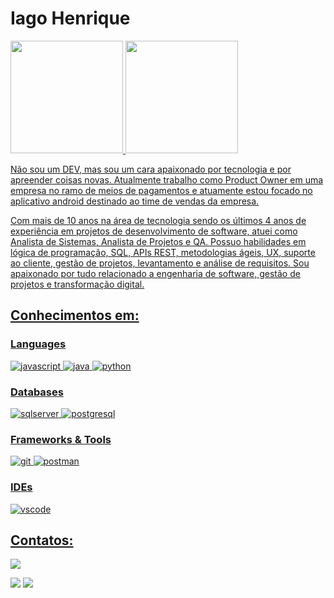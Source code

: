 # Iago Henrique

<div>
<a href="https://github.com/iagocgr">
<img loading="lazy" height="180em" src="https://github-readme-stats.vercel.app/api/top-langs/?username=iagocgr&layout=compact&langs_count=7&theme=dracula"/>
<img loading="lazy" height="180em" src="https://github-readme-stats.vercel.app/api?username=iagocgr&show_icons=true&theme=dracula&include_all_commits=true&count_private=true"/>
</div>

Não sou um DEV, mas sou um cara apaixonado por tecnologia e por apreender coisas novas. Atualmente trabalho como Product Owner em uma empresa no ramo de meios de pagamentos e atuamente estou focado  no aplicativo android destinado ao time de vendas da empresa. 

Com mais de 10 anos na área de tecnologia sendo os últimos 4 anos de experiência em projetos de desenvolvimento de software, atuei como Analista de Sistemas, Analista de Projetos e QA. Possuo habilidades em lógica de programação, SQL, APIs REST, metodologias ágeis, UX, suporte ao cliente, gestão de projetos, levantamento e análise de requisitos. Sou apaixonado por tudo relacionado a engenharia de software, gestão de projetos e transformação digital.

## Conhecimentos em:

### Languages

![javascript](https://img.shields.io/badge/JavaScript-323330?style=for-the-badge&logo=javascript&logoColor=F7DF1E)
![java](https://img.shields.io/badge/Java-B54321?style=for-the-badge&logo=java&logoColor=white)
![python](https://img.shields.io/badge/Python-FFD43B?style=for-the-badge&logo=python&logoColor=darkgreen)

### Databases

![sqlserver](https://img.shields.io/badge/Microsoft%20SQL%20Sever-CC2927?style=for-the-badge&logo=microsoft%20sql%20server&logoColor=white)
![postgresql](https://img.shields.io/badge/PostgreSQL-316192?style=for-the-badge&logo=postgresql&logoColor=white)
 
### Frameworks & Tools

![git](https://img.shields.io/badge/Git-F05032?style=for-the-badge&logo=git&logoColor=white)
![postman](https://img.shields.io/badge/Postman-FF6C37?style=for-the-badge&logo=Postman&logoColor=white)


### IDEs

![vscode](https://img.shields.io/badge/Visual_Studio_Code-0078D4?style=for-the-badge&logo=visual%20studio%20code&logoColor=white)

## Contatos:

<div>
<a href="https://www.youtube.com/@oPapaiTech" target="_blank"><img loading="lazy" src="https://img.shields.io/badge/YouTube-FF0000?style=for-the-badge&logo=youtube&logoColor=white" target="_blank"></a>

<a href = "mailto:iagocgr@gmail.com"><img loading="lazy" src="https://img.shields.io/badge/Gmail-D14836?style=for-the-badge&logo=gmail&logoColor=white" target="_blank"></a>
<a href="https://www.linkedin.com/in/iagosilvapro/" target="_blank"><img loading="lazy" src="https://img.shields.io/badge/-LinkedIn-%230077B5?style=for-the-badge&logo=linkedin&logoColor=white" target="_blank"></a>   
</div>
